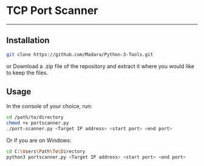 # TCP Port Scanner #
- - - -

## Installation ##

```bash
git clone https://github.com/Madara/Python-3-Tools.git
```
or
Download a .zip file of the repository and extract it where you would like to keep the files. 

## Usage ##

In the console of your choice, run:

```bash
cd /path/to/directory
chmod +x portscanner.py
./port-scanner.py <Target IP address> <start port> <end port>
```
Or if you are on Windows:
```bash
cd C:\Users\Path\To\Directory
python3 portscanner.py <Target IP address> <start port> <end port>
```
